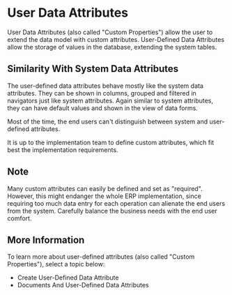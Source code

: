 # User Data Attributes




User Data Attributes (also called "Custom Properties") allow the user to extend the data model with custom attributes. User-Defined Data Attributes allow the storage of values in the database, extending the system tables.

## Similarity With System Data Attributes

The user-defined data attributes behave mostly like the system data attributes. They can be shown in columns, grouped and filtered in navigators just like system attributes. Again similar to system attributes, they can have default values and shown in the view of data forms.

Most of the time, the end users can't distinguish between system and user-defined attributes.

It is up to the implementation team to define custom attributes, which fit best the implementation requirements. 

## Note

Many custom attributes can easily be defined and set as "required". However, this might endanger the whole ERP implementation, since requiring too much data entry for each operation can alienate the end users from the system. Carefully balance the business needs with the end user comfort.

## More Information

To learn more about user-defined attributes (also called "Custom Properties"), select a topic below:

- Create User-Defined Data Attribute
- Documents And User-Defined Data Attributes
